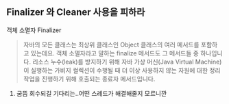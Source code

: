 ## Finalizer 와 Cleaner 사용을 피하라

객체 소멸자
Finalizer
>자바의 모든 클래스는 최상위 클래스인 Object 클래스의 여러 메서드를 포함하고 있는데요. 
객체 소멸자라고 말하는 finalize 메서드도 그 메서드들 중 하나입니다. 
리소스 누수(leak)를 방지하기 위해 자바 가상 머신(Java Virtual Machine)이 실행하는 가비지 컬렉션이 수행될 때 더 이상 사용하지 않는 자원에 대한 정리 작업을 진행하기 위해 호출되는 종료자 메서드입니다.

1. 굼뜸 회수되길 기다리는..어떤 스레드가 해결해줄지 모르니깐

